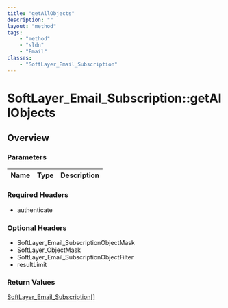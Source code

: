 ```yaml
---
title: "getAllObjects"
description: ""
layout: "method"
tags:
    - "method"
    - "sldn"
    - "Email"
classes:
    - "SoftLayer_Email_Subscription"
---
```

# SoftLayer_Email_Subscription::getAllObjects
## Overview 


### Parameters 
|Name | Type | Description |
| --- | --- | --- |


### Required Headers
* authenticate

### Optional Headers
* SoftLayer_Email_SubscriptionObjectMask
* SoftLayer_ObjectMask
* SoftLayer_Email_SubscriptionObjectFilter
* resultLimit

### Return Values
<a href='/reference/datatypes/SoftLayer_Email_Subscription'>SoftLayer_Email_Subscription[] </a>
